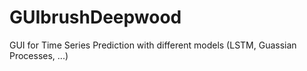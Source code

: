 # GUIbrushDeepwood
GUI for Time Series Prediction with different models (LSTM, Guassian Processes, ...)
